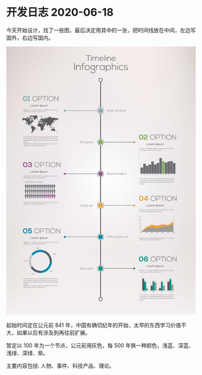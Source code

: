 # 开发日志 2020-06-18

今天开始设计，找了一些图，最后决定用其中的一张，把时间线放在中间，左边写国外，右边写国内。

![图片](./2020-06-18.jpg)

起始时间定在公元前 841 年，中国有确切纪年的开始，太早的东西学习价值不大，如果以后有涉及到再往前扩展。

暂定以 100 年为一个节点，公元前用灰色，每 500 年换一种颜色，浅蓝、深蓝、浅绿、深绿、紫。

主要内容包括: 人物、事件、科技产品、理论。
